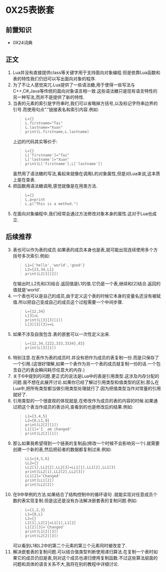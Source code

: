 # 0X25表嵌套
## 前置知识
* 0X24词典
## 正文
1. Lua并没有直接提供class等关键字用于支持面向对象编程.但是依靠Lua函数和表的特性我们仍旧可以写出面向对象的程序.
2. 为了不让人感觉突兀.Lua提供了一些语法糖,用于使得一些写法与C++,C#,Java等传统的面向对象语言相一致.这些语法糖只是现有语言特性的另一种写法,而并不是提供了新的特性.
3. 当表的元素的索引是字符串时,我们可以省略掉方括号,以及标记字符串边界的引号.而使用句点"."链接表名和索引内容.例如:
    >```
    >L={}
    >L.firstname="Tai"
    >L.lastname="Xuan"
    >print(L.firstname,L.lastname)
    >```
    上边的代码其实等价于:
    >```
    >L={}
    >L['firstname']="Tai"
    >L['lastname']="Xuan"
    >print(L['firstname'],L['lastname'])
    >```
    虽然用了语法糖的写法,看起来就像在调用L的对象属性,但是对Lua来说,这本质上是在查表.
4. 把函数用语法糖调用,感觉就像是在用类方法.
    >```
    >L={}
    >L.p=print
    >L.p("This is a method.")
    >```
5. 在面向对象编程中,我们经常会通过方法修改对象本身的属性.这对于Lua也成立.
## 后续推荐


3. 表也可以作为表的成员.如果表的成员本身也是表,就可能出现连续使用多个方括号多次索引.例如:
    >```
    >L1={'hello','world','good'}
    >L2={23,34,L1}
    >print(L2[3][2])
    >```
    在输出时,L2先和[3]结合.返回值是L1的值.它仍是一个表,继续和[2]结合.返回的值就是'world'.
4. 一个表也可以是自己的成员,由于定义这个表的时候它本身的变量名还没有被赋值.所以把自己变成自己的成员这个过程需要一个中间步骤.
    >```
    >L={12,34}
    >L[3]=L
    >print(L[3][3][1])
    >L[3][3][3]==L
    >```
5. 如果不涉及自我包含.表的嵌套可以一次性定义出来.
    >```
    >L={12,34,{222,333,3334},83}
    >print(L[3][1])
    >```
6.  特别注意.在表作为表的成员时.并没有把作为成员的表复制一份.而是只保存了一个引用.(这很好理解,如果一个表作为另一个表的成员就复制一份的话.一个包含自己的表会瞬间耗尽任意大的内存.)
7. 关于6中提到的问题.更正式的说法是Lua中的表是引用类型.这涉及内存分配的问题.我不想在此展开讨论.如果你已经了解过引用类型和值类型的区别.那么在Lua中,把所有类型都当做引用类型处理就行了.因为把值类型当作对常量的引用就好了.
8. 引用类型的一个很直观的体现就是,在修改作为成员的表的内容的时候.如果通过把这个表当作成员的表访问,查看到的也是修改后的结果.例如:
    >```
    >L1={3,4,5}
    >L2={8,L1,9}
    >print(L2[2][1])
    >L1[1]='I  am changed'
    >print(L2[2][1])
    >```
9. 那么如果我希望得到一个链表的复制品(修改一个时候不会影响另一个).就需要创建一个新的表,然后把前者的数据都复制过来.例如:
    >```
    >LL1={4,5,6}
    >LL2={}
    >LL2[1],LL2[2],LL2[3]=LL1[1],LL1[2],LL1[3]
    >print(LL2[1],LL2[2],LL2[3])
    >LL1[2]='Changed'
    >print(LL1[2])
    >print(LL2[2])
    >```
10. 在9中举例的方法.如果结合了结构控制中的循环语句 .就能实现对任意成员个数的表实现复制.但是这还是没有办法解决嵌套表的复制问题.例如:
    >```
    >L={1,2,3}
    >L1={8,L}
    >L2={}
    >L2[1],L2[2]=L1[1],L1[2]
    >L1[2][3]='Changed'
    >print(L1[2][3])
    >print(L2[2][3])
    >````
    可以看到L1和L2中的第二个元素的第三个元素同时被改变了.
11. 解决嵌套表的复制问题.可以结合值类型判断使用递归算法.在复制一个表时如果它的成员仍旧是表,则对这个成员也递归使用复制函数.不过这些算法层面的问题和具体的语言关系不大,我将在别的教程中详细讨论.